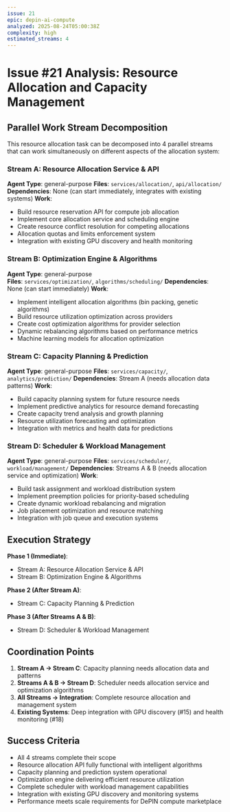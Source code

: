 ```yaml
---
issue: 21
epic: depin-ai-compute
analyzed: 2025-08-24T05:00:38Z
complexity: high
estimated_streams: 4
---
```


# Issue #21 Analysis: Resource Allocation and Capacity Management

## Parallel Work Stream Decomposition

This resource allocation task can be decomposed into 4 parallel streams that can work simultaneously on different aspects of the allocation system:

### Stream A: Resource Allocation Service & API
**Agent Type**: general-purpose
**Files**: `services/allocation/`, `api/allocation/`
**Dependencies**: None (can start immediately, integrates with existing systems)
**Work**:
- Build resource reservation API for compute job allocation
- Implement core allocation service and scheduling engine
- Create resource conflict resolution for competing allocations
- Allocation quotas and limits enforcement system
- Integration with existing GPU discovery and health monitoring

### Stream B: Optimization Engine & Algorithms
**Agent Type**: general-purpose  
**Files**: `services/optimization/`, `algorithms/scheduling/`
**Dependencies**: None (can start immediately)
**Work**:
- Implement intelligent allocation algorithms (bin packing, genetic algorithms)
- Build resource utilization optimization across providers
- Create cost optimization algorithms for provider selection
- Dynamic rebalancing algorithms based on performance metrics
- Machine learning models for allocation optimization

### Stream C: Capacity Planning & Prediction
**Agent Type**: general-purpose
**Files**: `services/capacity/`, `analytics/prediction/`
**Dependencies**: Stream A (needs allocation data patterns)
**Work**:
- Build capacity planning system for future resource needs
- Implement predictive analytics for resource demand forecasting
- Create capacity trend analysis and growth planning
- Resource utilization forecasting and optimization
- Integration with metrics and health data for predictions

### Stream D: Scheduler & Workload Management
**Agent Type**: general-purpose
**Files**: `services/scheduler/`, `workload/management/`
**Dependencies**: Streams A & B (needs allocation service and optimization)
**Work**:
- Build task assignment and workload distribution system
- Implement preemption policies for priority-based scheduling
- Create dynamic workload rebalancing and migration
- Job placement optimization and resource matching
- Integration with job queue and execution systems

## Execution Strategy

**Phase 1 (Immediate)**:
- Stream A: Resource Allocation Service & API
- Stream B: Optimization Engine & Algorithms

**Phase 2 (After Stream A)**:
- Stream C: Capacity Planning & Prediction

**Phase 3 (After Streams A & B)**:
- Stream D: Scheduler & Workload Management

## Coordination Points

1. **Stream A → Stream C**: Capacity planning needs allocation data and patterns
2. **Streams A & B → Stream D**: Scheduler needs allocation service and optimization algorithms
3. **All Streams → Integration**: Complete resource allocation and management system
4. **Existing Systems**: Deep integration with GPU discovery (#15) and health monitoring (#18)

## Success Criteria

- All 4 streams complete their scope
- Resource allocation API fully functional with intelligent algorithms
- Capacity planning and prediction system operational
- Optimization engine delivering efficient resource utilization
- Complete scheduler with workload management capabilities
- Integration with existing GPU discovery and monitoring systems
- Performance meets scale requirements for DePIN compute marketplace
